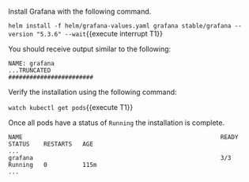 
Install Grafana with the following command.

`helm install -f helm/grafana-values.yaml grafana stable/grafana --version "5.3.6" --wait`{{execute interrupt T1}}

You should receive output similar to the following:

```plaintext
NAME: grafana
...TRUNCATED
########################
```

Verify the installation using the following command:

`watch kubectl get pods`{{execute T1}}

Once all pods have a status of `Running` the installation is complete.

```plaintext
NAME                                                        READY   STATUS    RESTARTS   AGE
...
grafana                                                     3/3     Running   0          115m
...
```
